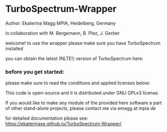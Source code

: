 # TurboSpectrum-Wrapper
Author: Ekaterina Magg
MPIA, Heidelberg, Germany

in collaboration with M. Bergemann, B. Plez, J. Gerber

welcome!
to use the wrapper please make sure you have TurboSpectrum installed

you can obtain the latest (NLTE!) version of TurboSpectrum here:

### before you get started:
please make sure to read the conditions and applied licenses below:

This code is open-source and it is distributed under GNU GPLv3 license.

If you would like to make any module of the provided here software a part of other stand-alone projects, 
please contact me via emagg at mpia de

for detailed documentation please see:
https://ekaterinase.github.io/TurboSpectrum-Wrapper/

